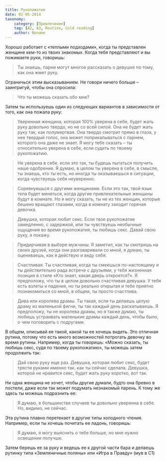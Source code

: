 ```yaml
---
title: Рукопожатие
date: 01-05-2014
taxonomy:
    category: [Привлечение]
    tag: [A2, A3, Routine, Cold reading]
    author: Noname
---
```


Хорошо работает с «теплыми подходами», когда ты представлен женщине кем-то из твоих знакомых.
Когда тебя представляют и вы пожимаете руки, говоришь:

> Ты знаешь, парни могут многое рассказать о девушке по тому, как она жмет руку.

Ограничься этим высказыванием. Не говори ничего больше – заинтригуй, чтобы она спросила:

> Что ты можешь сказать обо мне?

Затем ты используешь один из следующих вариантов в зависимости от того, как она пожала руку:

> Уверенная женщина, которая 100% уверена в себе, будет жать руку довольно твердо, но не со всей силой. Она не будет жать руку так, как полумертвая. Она твердо смотрит прямо в глаза, у нее твердый голос, она может поприкалываться с парнем, которого она даже не знает. Я могу тебе сказать – ты относительно уверена в себе, если судить по твоему рукопожатию.

> Не уверена в себе. если это так, ты будешь пытаться получить наше одобрение. Я думаю, в целом ты уверена в себе, в смысле, ты знаешь, кто ты есть, но иногда ты оказываешься в ситуации, когда чувствуешь себя неуверенно.

> Соревнуешься с другими женщинами. Если это так, твой язык тела будет меняться, когда другие привлекательные женщины будут в комнате. Но я могу сказать, ты не из тех женщин, которые бешено вращают глазами, когда в комнату заходит горячая девочка.

> Девушка, которая любит секс. Если твое рукопожатие замедленно, с задержкой, или ты чувствуешь необычные ощущения во время рукопожатия, ты любишь секс. Давай свою руку, я покажу.

> Придирчивая в выборе мужчины. Я заметил, как ты смотришь на своих друзей, когда они разговаривали со мной, я думаю, ты оцениваешь, как я действую и веду себя.

> Счастливая. Ты счастливая, когда ты смеешься по-настоящему и ты действительно рада встрече с друзьями, у тебя жизненная позиция в стиле «Кто знает, какая дверь откроется?». Я предположу, что ты в целом довольно счастливая девушка. У тебя есть взлеты и падения, но ты реально открытая и тебе приятно познакомиться со мной, в общем, ты просто счастлива.

> Дива или королева драмы. Ты такая, если ты делаешь целую драму из маленькой фигни, ты так каждый день раскатываешь. Я предположу, ты не королева драмы, но я также думаю, ты любишь устраивать маленькие драмы каждый день, чтобы было, о чем поговорить с подругами.

В общем, описывай ее такой, какой ты ее хочешь видеть. Это отличная рутина, потому что есть много возможностей потрогать девочку во время рутины. Например, когда ты говоришь: «Можно сказать, ты любишь секс, судя по твоему рукопожатию», ты можешь затем продолжить так:

> Дай свою руку еще раз. Девушка, которая любит секс, будет трясти руками именно так, как ты сейчас сделала. Девушка, которой не нравится секс, будет жать руку коротко, вот так.

Ни одна женщина не хочет, чтобы другие думали, будто она бревно в постели, даже если так может подумать незнакомый парень. К тому же здесь ты можешь подразнить ее:

> Я думаю, в большинстве случаев ты довольно уверенна в себе. Но, видимо, не сейчас.

Эта рутина плавно перетекает в другие типы холодного чтения.
Например, если ты хочешь почитать ее ладонь, говоришь: 

> Я думаю, я могу выяснить о тебе больше, но мне нужно освещение получше.

Затем берешь ее за руку и ведешь ее к другой части бара и делаешь рутинку типа «Земляничные поляны» или «Игра в Правду» (мув в C1)
